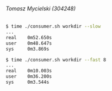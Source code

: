 ###### Tomasz Mycielski (304248)



```bash
$ time ./consumer.sh workdir --slow
...
real    0m52.650s
user    0m48.647s
sys     0m3.869s
```

```bash
$ time ./consumer.sh workdir --fast 8
...
real    0m10.003s
user    0m36.200s
sys     0m3.544s
```
